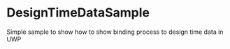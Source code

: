 # DesignTimeDataSample
Simple sample to show how to show binding process to design time data in UWP
